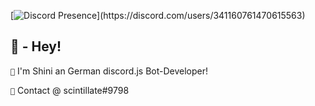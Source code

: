 [![Discord Presence](https://lanyard-profile-readme.vercel.app/api/341160761470615563?theme=light&bg=809ecf&animated=false&hideDiscrim=true&borderRadius=30px&idleMessage=Probably%20doing%20something%20else...)](https://discord.com/users/341160761470615563)

## 🔰 - Hey!
`🔸` I'm Shini an German discord.js Bot-Developer!

`🔸` Contact @ scintillate#9798
